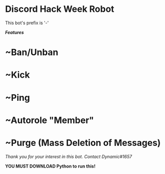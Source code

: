 # Discord Hack Week Robot

This bot's prefix is '-'

***Features***
# ~Ban/Unban
# ~Kick
# ~Ping
# ~Autorole "Member"
# ~Purge (Mass Deletion of Messages)

*Thank you for your interest in this bot. Contact Dynamic#1657*

**YOU MUST DOWNLOAD Python to run this!**
